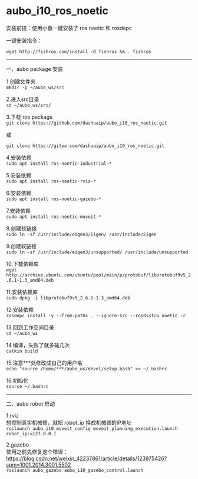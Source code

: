 # aubo_i10_ros_noetic

安装前提：使用小鱼一键安装了 ros noetic 和 rosdepc

一键安装指令：
```
wget http://fishros.com/install -O fishros && . fishros
```
---
一、aubo package 安装

1.创建文件夹  
```mkdir -p ~/aubo_ws/src```

2.进入src目录   
```cd ~/aubo_ws/src/```

3.下载 ros package  
```git clone https://github.com/dashuaip/aubo_i10_ros_noetic.git```

或  

```git clone https://gitee.com/dashuaip/aubo_i10_ros_noetic.git```

4.安装依赖  
```sudo apt install ros-noetic-industrial-*```

5.安装依赖  
```sudo apt install ros-noetic-rviz-*```

6.安装依赖  
```sudo apt install ros-noetic-gazebo-*```

7.安装依赖  
```sudo apt install ros-noetic-moveit-*```

8.创建软链接  
```sudo ln -sf /usr/include/eigen3/Eigen/ /usr/include/Eigen```

9.创建软链接  
```sudo ln -sf /usr/include/eigen3/unsupported/ /usr/include/unsupported```

10.下载依赖库   
```wget http://archive.ubuntu.com/ubuntu/pool/main/p/protobuf/libprotobuf9v5_2.6.1-1.3_amd64.deb```

11.安装依赖库   
```sudo dpkg -i libprotobuf9v5_2.6.1-1.3_amd64.deb```

12.安装依赖   
```rosdepc install -y --from-paths . --ignore-src --rosdistro noetic -r```

13.回到工作空间目录  
```cd ~/aubo_ws```

14.编译，失败了就多输几次  
```catkin build```

15.注意***处修改成自己的用户名   
```echo "source /home/***/aubo_ws/devel/setup.bash" >> ~/.bashrc```

16.初始化  
```source ~/.bashrc```

---
二、aubo robot 启动

1.rviz  
想控制真实机械臂，就把 robot_ip 换成机械臂的IP地址  
```roslaunch aubo_i10_moveit_config moveit_planning_execution.launch robot_ip:=127.0.0.1```

2.gazebo  
使用之前先修复这个错误：https://blog.csdn.net/weixin_42237861/article/details/123975426?spm=1001.2014.3001.5502  
```roslaunch aubo_gazebo aubo_i10_gazebo_control.launch```
